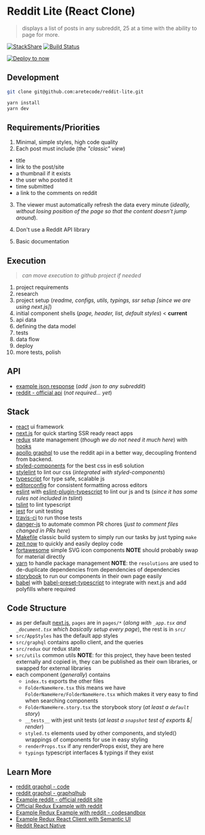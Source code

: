 # Reddit Lite (React Clone)

> displays a list of posts in any subreddit, 25 at a time with the ability to page for more.

[![StackShare](https://img.shields.io/badge/tech-stack-0690fa.svg?style=flat)](https://stackshare.io/aretecode/reddit-lite)
[![Build Status](https://travis-ci.org/aretecode/reddit-lite.svg?branch=master)](https://travis-ci.org/aretecode/reddit-lite)

[![Deploy to now](https://deploy.now.sh/static/button.svg)](https://deploy.now.sh/?repo=https://github.com/aretecode/reddit-lite)

## Development

```bash
git clone git@github.com:aretecode/reddit-lite.git

yarn install
yarn dev
```

## Requirements/Priorities

1. Minimal, simple styles, high code quality
2. Each post must include (_the "classic" view_)

- title
- link to the post/site
- a thumbnail if it exists
- the user who posted it
- time submitted
- a link to the comments on reddit

3. The viewer must automatically refresh the data every minute (_ideally, without losing position of the page so that the content doesn’t jump around_).

4. Don't use a Reddit API library
5. Basic documentation

## Execution

> _can move execution to github project if needed_

1. project requirements
2. research
3. project setup (_readme, configs, utils, typings, ssr setup [since we are using next.js]_)
4. initial component shells (_page, header, list, default styles_) < **current**
5. api data
6. defining the data model
7. tests
8. data flow
9. deploy
10. more tests, polish

## API

- [example json response](https://reddit.com/r/vancouver.json) (_add .json to any subreddit_)
- [reddit - official api](https://www.reddit.com/dev/api/) (_not required... yet_)

## Stack

- [react](https://github.com/facebook/react/) ui framework
- [next.js](https://nextjs.org/) for quick starting SSR ready react apps
- [redux](https://github.com/reduxjs/redux) state management (_though we do not need it much here_) with [hooks](https://medium.freecodecamp.org/how-to-integrate-react-hooks-into-your-project-without-changing-your-redux-code-974e6f70f0b0)
- [apollo graphql](https://github.com/apollographql/apollo-client) to use the reddit api in a better way, decoupling frontend from backend.
- [styled-components](https://www.styled-components.com/) for the best css in es6 solution
- [stylelint](https://stylelint.io/user-guide/css-processors/) to lint our css (_integrated with styled-components_)
- [typescript](https://www.typescriptlang.org/) for type safe, scalable js
- [editorconfig](https://editorconfig.org/) for consistent formatting across editors
- [eslint](https://eslint.org/) with [eslint-plugin-typescript](https://github.com/typescript-eslint/typescript-eslint) to lint our js and ts (_since it has some rules not included in tslint_)
- [tslint](https://palantir.github.io/tslint/) to lint typescript
- [jest](https://jestjs.io/) for unit testing
- [travis-ci](https://travis-ci.org/) to run those tests
- [danger-js](https://danger.systems/js/) to automate common PR chores (_just to comment files changed in PRs here_)
- [Makefile](https://gist.github.com/isaacs/62a2d1825d04437c6f08) classic build system to simply run our tasks by just typing `make`
- [zeit now](https://zeit.co/now) to quickly and easily deploy code
- [fortawesome](https://github.com/FortAwesome/Font-Awesome) simple SVG icon components **NOTE** should probably swap for material directly
- [yarn](https://yarnpkg.com/en/) to handle package management **NOTE**: the `resolutions` are used to de-duplicate dependencies from dependencies of dependencies
- [storybook](https://github.com/storybooks/storybook) to run our components in their own page easily
- [babel](https://babeljs.io/) with [babel-preset-typescript](https://babeljs.io/docs/en/babel-preset-typescript) to integrate with next.js and add polyfills where required

## Code Structure

- as per default [next.js](https://github.com/zeit/next.js/), `pages` are in `pages/*` (_along with `_app.tsx` and `_document.tsx` which basically setup every page_), the rest is in `src/`
- `src/AppStyles` has the default app styles
- `src/graphql` contains apollo client, and the queries
- `src/redux` our redux state
- `src/utils` common utils **NOTE**: for this project, they have been tested externally and copied in, they can be published as their own libraries, or swapped for external libraries
- each component (_generally_) contains
  - `index.ts` exports the other files
  - `FolderNameHere.tsx` this means we have `FolderNameHere/FolderNameHere.tsx` which makes it very easy to find when searching components
  - `FolderNameHere.story.tsx` the storybook story (_at least a `default` story_)
  - `__tests__` with jest unit tests (_at least a `snapshot` test of exports &| render_)
  - `styled.ts` elements used by other components, and styled() wrappings of components for use in easy styling
  - `renderProps.tsx` if any renderProps exist, they are here
  - `typings` typescript interfaces & typings if they exist

## Learn More

- [reddit graphql - code](https://github.com/clayallsopp/graphqlhub/blob/master/graphqlhub-schemas/src/reddit.js)
- [reddit graphql - graphqlhub](<https://www.graphqlhub.com/playground?query=%7B%0A%20%09reddit%20%7B%0A%20%20%20%20user(username%3A%20%22kn0thing%22)%20%7B%0A%20%20%20%20%20%20username%0A%20%20%20%20%20%20commentKarma%0A%20%20%20%20%20%20createdISO%0A%20%20%20%20%7D%0A%20%20%20%20subreddit(name%3A%20%22movies%22)%7B%0A%20%20%20%20%20%20newListings(limit%3A%202)%20%7B%0A%20%20%20%20%20%20%20%20title%0A%20%20%20%20%20%20%20%20comments%20%7B%0A%20%20%20%20%20%20%20%20%20%20body%0A%20%20%20%20%20%20%20%20%20%20author%20%7B%20%0A%20%20%20%20%20%20%20%20%20%20%20%20username%0A%20%20%20%20%20%20%20%20%20%20%09commentKarma%0A%20%20%20%20%20%20%20%20%20%20%7D%0A%20%20%20%20%20%20%20%20%7D%0A%20%20%20%20%20%20%7D%0A%20%20%20%20%7D%0A%20%20%7D%0A%7D>)
- [Example reddit - official reddit site](https://www.reddit.com/r/vancouver/)
- [Official Redux Example with reddit](https://redux.js.org/advanced/example-reddit-api)
- [Example Redux Example with reddit - codesandbox](https://codesandbox.io/s/72j28q2k50)
- [Example Redux React Client with Semantic UI](https://github.com/iksz1/reddit-client)
- [Reddit React Native](https://codeburst.io/creating-a-reddit-reader-in-react-native-with-expo-styled-components-and-redux-saga-21e7fffba20e)
